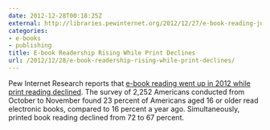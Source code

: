 ```yaml
---
date: 2012-12-28T00:18:25Z
external: http://libraries.pewinternet.org/2012/12/27/e-book-reading-jumps-print-book-reading-declines/
categories:
- e-books
- publishing
title: E-book Readership Rising While Print Declines
url: /2012/12/28/e-book-readership-rising-while-print-declines/
---
```


Pew Internet Research reports that [e-book reading went up in 2012 while print reading declined](http://libraries.pewinternet.org/2012/12/27/e-book-reading-jumps-print-book-reading-declines/). The survey of 2,252 Americans conducted from October to November found 23 percent of Americans aged 16 or older read electronic books, compared to 16 percent a year ago. Simultaneously, printed book reading declined from 72 to 67 percent.